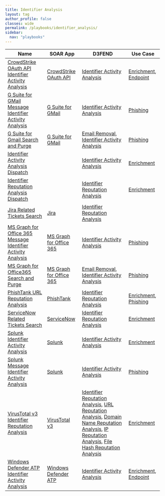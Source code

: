 ```yaml
---
title: Identifier Analysis
layout: tag
author_profile: false
classes: wide
permalink: /playbooks/identifier_analysis/
sidebar:
  nav: "playbooks"
---
```


| Name    | SOAR App   | D3FEND      | Use Case    |
| --------| ---------- | ----------- | ----------- |
| [CrowdStrike OAuth API Identifier Activity Analysis](/playbooks/crowdstrike_oauth_api_identifier_activity_analysis/)| [CrowdStrike OAuth API](https://splunkbase.splunk.com/apps?keyword=crowdstrike+oauth+api&filters=product%3Asoar)| [Identifier Activity Analysis](https://d3fend.mitre.org/technique/d3f:IdentifierActivityAnalysis)| [Enrichment](/playbooks/enrichment), [Endpoint](/playbooks/endpoint)|
| [G Suite for GMail Message Identifier Activity Analysis](/playbooks/g_suite_for_gmail_message_identifier_activity_analysis/)| [G Suite for GMail](https://splunkbase.splunk.com/apps?keyword=g+suite+for+gmail&filters=product%3Asoar)| [Identifier Activity Analysis](https://d3fend.mitre.org/technique/d3f:IdentifierActivityAnalysis)| [Phishing](/playbooks/phishing)|
| [G Suite for Gmail Search and Purge](/playbooks/g_suite_for_gmail_search_and_purge/)| [G Suite for GMail](https://splunkbase.splunk.com/apps?keyword=g+suite+for+gmail&filters=product%3Asoar)| [Email Removal](https://d3fend.mitre.org/technique/d3f:EmailRemoval), [Identifier Activity Analysis](https://d3fend.mitre.org/technique/d3f:IdentifierActivityAnalysis)| [Phishing](/playbooks/phishing)|
| [Identifier Activity Analysis Dispatch](/playbooks/identifier_activity_analysis_dispatch/)| | [Identifier Activity Analysis](https://d3fend.mitre.org/technique/d3f:IdentifierActivityAnalysis)| [Enrichment](/playbooks/enrichment)|
| [Identifier Reputation Analysis Dispatch](/playbooks/identifier_reputation_analysis_dispatch/)| | [Identifier Reputation Analysis](https://d3fend.mitre.org/technique/d3f:IdentifierReputationAnalysis)| [Enrichment](/playbooks/enrichment)|
| [Jira Related Tickets Search](/playbooks/jira_related_tickets_search/)| [Jira](https://splunkbase.splunk.com/apps?keyword=jira&filters=product%3Asoar)| [Identifier Reputation Analysis](https://d3fend.mitre.org/technique/d3f:IdentifierReputationAnalysis)| |
| [MS Graph for Office 365 Message Identifier Activity Analysis](/playbooks/ms_graph_for_office_365_message_identifier_activity_analysis/)| [MS Graph for Office 365](https://splunkbase.splunk.com/apps?keyword=ms+graph+for+office+365&filters=product%3Asoar)| [Identifier Activity Analysis](https://d3fend.mitre.org/technique/d3f:IdentifierActivityAnalysis)| [Phishing](/playbooks/phishing)|
| [MS Graph for Office365 Search and Purge](/playbooks/ms_graph_for_office365_search_and_purge/)| [MS Graph for Office 365](https://splunkbase.splunk.com/apps?keyword=ms+graph+for+office+365&filters=product%3Asoar)| [Email Removal](https://d3fend.mitre.org/technique/d3f:EmailRemoval), [Identifier Activity Analysis](https://d3fend.mitre.org/technique/d3f:IdentifierActivityAnalysis)| [Phishing](/playbooks/phishing)|
| [PhishTank URL Reputation Analysis](/playbooks/phishtank_url_reputation_analysis/)| [PhishTank](https://splunkbase.splunk.com/apps?keyword=phishtank&filters=product%3Asoar)| [Identifier Reputation Analysis](https://d3fend.mitre.org/technique/d3f:IdentifierReputationAnalysis)| [Enrichment](/playbooks/enrichment), [Phishing](/playbooks/phishing)|
| [ServiceNow Related Tickets Search](/playbooks/servicenow_related_tickets_search/)| [ServiceNow](https://splunkbase.splunk.com/apps?keyword=servicenow&filters=product%3Asoar)| [Identifier Reputation Analysis](https://d3fend.mitre.org/technique/d3f:IdentifierReputationAnalysis)| [Enrichment](/playbooks/enrichment)|
| [Splunk Identifier Activity Analysis](/playbooks/splunk_identifier_activity_analysis/)| [Splunk](https://splunkbase.splunk.com/apps?keyword=splunk&filters=product%3Asoar)| [Identifier Activity Analysis](https://d3fend.mitre.org/technique/d3f:IdentifierActivityAnalysis)| [Enrichment](/playbooks/enrichment)|
| [Splunk Message Identifier Activity Analysis](/playbooks/splunk_message_identifier_activity_analysis/)| [Splunk](https://splunkbase.splunk.com/apps?keyword=splunk&filters=product%3Asoar)| [Identifier Activity Analysis](https://d3fend.mitre.org/technique/d3f:IdentifierActivityAnalysis)| [Phishing](/playbooks/phishing)|
| [VirusTotal v3 Identifier Reputation Analysis](/playbooks/virustotal_v3_identifier_reputation_analysis/)| [VirusTotal v3](https://splunkbase.splunk.com/apps?keyword=virustotal+v3&filters=product%3Asoar)| [Identifier Reputation Analysis](https://d3fend.mitre.org/technique/d3f:IdentifierReputationAnalysis), [URL Reputation Analysis](https://d3fend.mitre.org/technique/d3f:URLReputationAnalysis), [Domain Name Reputation Analysis](https://d3fend.mitre.org/technique/d3f:DomainNameReputationAnalysis), [IP Reputation Analysis](https://d3fend.mitre.org/technique/d3f:IPReputationAnalysis), [File Hash Reputation Analysis](https://d3fend.mitre.org/technique/d3f:FileHashReputationAnalysis)| [Enrichment](/playbooks/enrichment)|
| [Windows Defender ATP Identifier Activity Analysis](/playbooks/windows_defender_atp_identifier_activity_analysis/)| [Windows Defender ATP](https://splunkbase.splunk.com/apps?keyword=windows+defender+atp&filters=product%3Asoar)| [Identifier Activity Analysis](https://d3fend.mitre.org/technique/d3f:IdentifierActivityAnalysis)| [Enrichment](/playbooks/enrichment), [Endpoint](/playbooks/endpoint)|